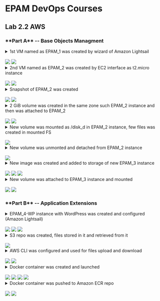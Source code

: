 <h1>EPAM DevOps Courses</h1>
<h2>Lab 2.2 AWS</h2>
<h3>**Part A** -- Base Objects Managment</h3>

<details><summary>1st VM named as EPAM_1 was created by wizard of Amazon Lightsail<summary><br>
<img src=t2.2_EPAM_1_ssh.PNG>
<img src=t2.2_EPAM_1_statIP_18.205.133.118.PNG></details>

<details><summary>2nd VM named as EPAM_2 was created by EC2 interface
as t2.micro instance<summary><br>
<img src=t2.2_EPAM_2_18.116.44.74.PNG>
<img src=t2.2_ssh_to_EPAM_2.PNG></details>

<details><summary>Snapshot of EPAM_2 was created<summary><br>
<img src=t2.2_EPAM_2_snapshot_menu.PNG>
<img src=t2.2_EPAM_2_snapshot_creation.PNG></details>

<details><summary>2 GiB volume was created in the same zone such 
EPAM_2 instance and then was attached to EPAM_2<summary><br>
<img src=t2.2_EPAM_2_new_volume_creation.PNG>
<img src=t2.2_EPAM_2_new_volume_attach_menu.PNG></details>

<details><summary>New volume was mounted as /disk_d in EPAM_2 instance,
few files was created in mounted FS<summary><br>
<img src=t2.2_EPAM_2_new_volume_mount.PNG></details>

<details><summary>New volume was unmonted and detached from EPAM_2 instance<summary><br>
<img src=t2.2_EPAM_2_new_volume_detach_menu.PNG></details>

<details><summary>New image was created and added to storage of new EPAM_3 instance<summary><br>
<img src=t2.2_EPAM_2_snapshot_to_image.PNG>
<img src=t2.2_EPAM_2_image_launch_for_EPAM_3.PNG>
<img src=t2.2_EPAM_3_add_storage_from_snapshot.PNG></details>

<details><summary>New volume was attached to EPAM_3 instance and mounted<summary><br>
<img src=t2.2_ssh_to_EPAM_3.PNG>
<img src=t2.2_EPAM_3_new_volume_mount.PNG></details>

<h3>**Part B** -- Application Extensions</h3>

<details><summary>EPAM_4-WP instance with WordPress was
created and configured (Amazon Lightsail)<summary><br>
<img src=t2.2b_WP_show_pwd.PNG>
<img src=t2.2b_WP_home_page.PNG>
<img src=t2.2b_WP_dns.PNG></details>

<details><summary>S3 repo was created, files stored in it and retrieved from it<summary><br>
<img src=t2.2b_S3_files_uploaded_in_new_backet.PNG></details>

<details><summary>AWS CLI was configured and used for files upload and download<summary><br>
<img src=t2.2b_IAM_add_new_user.PNG>
<img src=t2.2b_aws_configure_win64.PNG></details>

<details><summary>Docker container was created and launched<summary><br>
<img src=t2.2b_docker_installation.PNG>
<img src=t2.2b_docker_dockerfile.PNG>
<img src=t2.2b_docker_info.PNG>
<img src=t2.2b_docker_http_connection.PNG></details>

<details><summary>Docker container was pushed to Amazon ECR repo<summary><br>
<img src=t2.2b_docker_aws_repo_creation.PNG>
<img src=t2.2b_docker_aws_repo_push.PNG></details>
